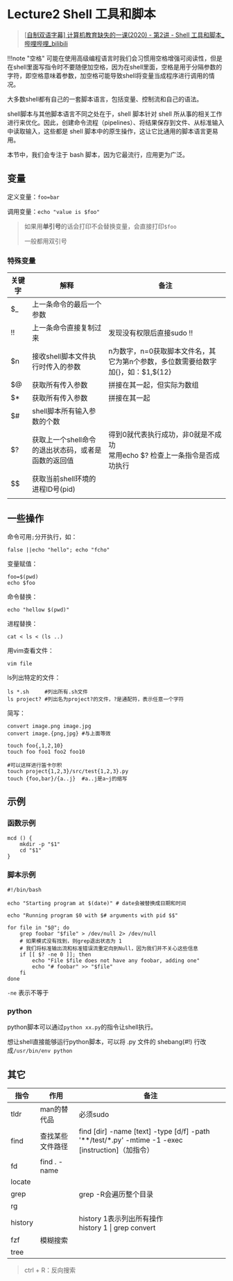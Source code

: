 # Lecture2	Shell 工具和脚本

> [[自制双语字幕\] 计算机教育缺失的一课(2020) - 第2讲 - Shell 工具和脚本_哔哩哔哩_bilibili](https://www.bilibili.com/video/BV1xa4y1g7sZ/?spm_id_from=333.788.recommend_more_video.-1&vd_source=0a162b815969683030296b1fac5801b7)

!!!note "空格"
	可能在使用高级编程语言时我们会习惯用空格增强可阅读性，但是在shell里面写指令时不要随便加空格，因为在shell里面，空格是用于分隔参数的字符，即空格意味着参数，加空格可能导致shell将变量当成程序进行调用的情况。

大多数shell都有自己的一套脚本语言，包括变量、控制流和自己的语法。

shell脚本与其他脚本语言不同之处在于，shell 脚本针对 shell 所从事的相关工作进行来优化。因此，创建命令流程（pipelines）、将结果保存到文件、从标准输入中读取输入，这些都是 shell 脚本中的原生操作，这让它比通用的脚本语言更易用。

本节中，我们会专注于 bash 脚本，因为它最流行，应用更为广泛。

## 变量

定义变量：`foo=bar`

调用变量：`echo "value is $foo"`

> 如果用**单引号**的话会打印不会替换变量，会直接打印`$foo`
>
> 一般都用双引号

### 特殊变量

| 关键字 | 解释                                                | 备注                                                         |
| ------ | --------------------------------------------------- | ------------------------------------------------------------ |
| $_     | 上一条命令的最后一个参数                            |                                                              |
| !!     | 上一条命令直接复制过来                              | 发现没有权限后直接sudo !!                                    |
| $n     | 接收shell脚本文件执行时传入的参数                   | n为数字，n=0获取脚本文件名，其它为第n个参数，多位数需要给数字加{}，如：\$1,\${12} |
| $@     | 获取所有传入参数                                    | 拼接在其一起，但实际为数组                                   |
| $*     | 获取所有传入参数                                    | 拼接在其一起                                                 |
| $#     | shell脚本所有输入参数的个数                         |                                                              |
| $?     | 获取上一个shell命令的退出状态码，或者是函数的返回值 | 得到0就代表执行成功，非0就是不成功<br />常用echo $? 检查上一条指令是否成功执行 |
| $$     | 获取当前shell环境的进程ID号(pid)                    |                                                              |
|        |                                                     |                                                              |

## 一些操作

命令可用`;`分开执行，如：

```shell
false ||echo "hello"; echo "fcho"
```

变量赋值：

```shell
foo=$(pwd)
echo $foo
```

命令替换：

```shell
echo "hellow $(pwd)"
```

进程替换：

```shell
cat < ls < (ls ..)
```

用vim查看文件：

```shell
vim file
```

ls列出特定的文件：

```shell
ls *.sh		#列出所有.sh文件
ls project?	#列出名为project?的文件，?是通配符，表示任意一个字符
```

简写：

```shell
convert image.png image.jpg
convert image.{png,jpg}	#与上面等效

touch foo{,1,2,10}
touch foo foo1 foo2 foo10

#可以这样进行笛卡尔积
touch project{1,2,3}/src/test{1,2,3}.py
touch {foo,bar}/{a..j}	#a..j是a~j的缩写
```

## 示例

### 函数示例

```shell
mcd () {
    mkdir -p "$1"
    cd "$1"
}
```

### 脚本示例

```shell
#!/bin/bash

echo "Starting program at $(date)" # date会被替换成日期和时间

echo "Running program $0 with $# arguments with pid $$"

for file in "$@"; do
    grep foobar "$file" > /dev/null 2> /dev/null
    # 如果模式没有找到，则grep退出状态为 1
    # 我们将标准输出流和标准错误流重定向到Null，因为我们并不关心这些信息
    if [[ $? -ne 0 ]]; then
        echo "File $file does not have any foobar, adding one"
        echo "# foobar" >> "$file"
    fi
done
```

`-ne` 表示不等于

### python

python脚本可以通过`python xx.py`的指令让shell执行。

想让shell直接能够运行python脚本，可以将 .py 文件的 shebang(#!) 行改成`/usr/bin/env python`

## 其它

| 指令    | 作用             | 备注                                                         |
| ------- | ---------------- | ------------------------------------------------------------ |
| tldr    | man的替代品      | 必须sudo                                                     |
| find    | 查找某些文件路径 | find [dir] -name [text] -type [d/f] -path '\*\*/test/\*.py' -mtime -1 -exec [instruction]（加指令） |
| fd      | find . -name     |                                                              |
| locate  |                  |                                                              |
| grep    |                  | grep -R会遍历整个目录                                        |
| rg      |                  |                                                              |
| history |                  | history 1表示列出所有操作<br />history 1 \| grep convert     |
| fzf     | 模糊搜索         |                                                              |
| tree    |                  |                                                              |

> ctrl + R：反向搜索